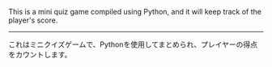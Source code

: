 
This is a mini quiz game compiled using Python, and it will keep track of the player's score.

<hr>

これはミニクイズゲームで、Pythonを使用してまとめられ、プレイヤーの得点をカウントします。
